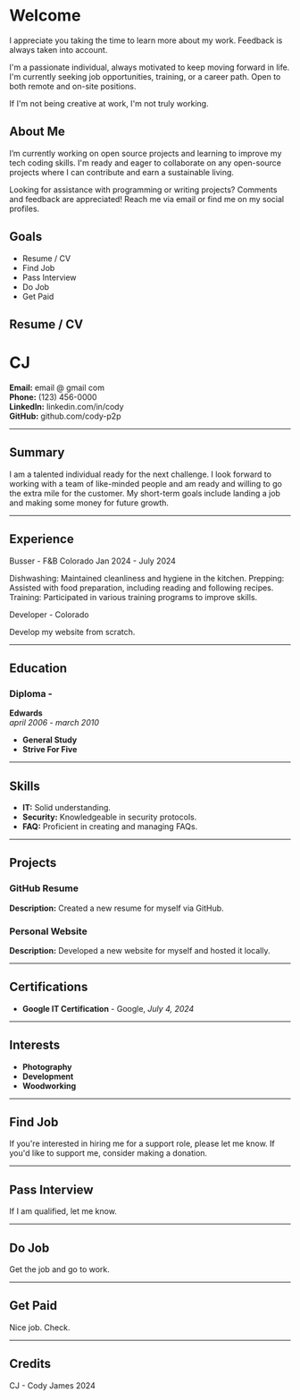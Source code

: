 # Welcome

I appreciate you taking the time to learn more about my work. Feedback is always taken into account.

I'm a passionate individual, always motivated to keep moving forward in life. I'm currently seeking job opportunities, training, or a career path. Open to both remote and on-site positions.

If I'm not being creative at work, I'm not truly working.

## About Me

I’m currently working on open source projects and learning to improve my tech coding skills. I'm ready and eager to collaborate on any open-source projects where I can contribute and earn a sustainable living.

Looking for assistance with programming or writing projects? Comments and feedback are appreciated! Reach me via email or find me on my social profiles.

## Goals

- Resume / CV
- Find Job
- Pass Interview
- Do Job
- Get Paid

## Resume / CV

# CJ

**Email:** email @ gmail com  
**Phone:** (123) 456-0000  
**LinkedIn:** linkedin.com/in/cody  
**GitHub:** github.com/cody-p2p

---

## Summary

I am a talented individual ready for the next challenge. I look forward to working with a team of like-minded people and am ready and willing to go the extra mile for the customer. My short-term goals include landing a job and making some money for future growth.

---

## Experience

 Busser - F&B
Colorado
Jan 2024 - July 2024

Dishwashing: Maintained cleanliness and hygiene in the kitchen.
Prepping: Assisted with food preparation, including reading and following recipes.
Training: Participated in various training programs to improve skills.

Developer - 
Colorado

Develop my website from scratch.

---

## Education

### Diploma - 
**Edwards**  
*april 2006 - march 2010*

- **General Study**
- **Strive For Five**

---

## Skills

- **IT:** Solid understanding.
- **Security:** Knowledgeable in security protocols.
- **FAQ:** Proficient in creating and managing FAQs.

---

## Projects

### GitHub Resume
**Description:** Created a new resume for myself via GitHub.

### Personal Website
**Description:** Developed a new website for myself and hosted it locally.

---

## Certifications

- **Google IT Certification** - Google, *July 4, 2024*

---

## Interests

- **Photography**
- **Development**
- **Woodworking**

---

## Find Job

If you're interested in hiring me for a support role, please let me know. If you'd like to support me, consider making a donation.

---

## Pass Interview

If I am qualified, let me know.

---

## Do Job

Get the job and go to work.

---

## Get Paid

Nice job. Check.

---

## Credits

CJ - Cody James 2024
